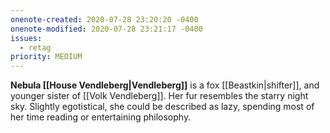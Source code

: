 ```yaml
---
onenote-created: 2020-07-28 23:20:20 -0400
onenote-modified: 2020-07-28 23:21:17 -0400
issues:
  - retag
priority: MEDIUM
---
```


**Nebula [[House Vendleberg|Vendleberg]]** is a fox [[Beastkin|shifter]], and younger sister of [[Volk Vendleberg]]. Her fur resembles the starry night sky. Slightly egotistical, she could be described as lazy, spending most of her time reading or entertaining philosophy.

